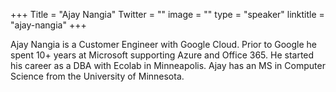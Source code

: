 +++
Title = "Ajay Nangia"
Twitter = ""
image = ""
type = "speaker"
linktitle = "ajay-nangia"
+++

Ajay Nangia is a Customer Engineer with Google Cloud. Prior to Google he spent 10+ years at Microsoft supporting Azure and Office 365. He started his career as a DBA with Ecolab in Minneapolis. Ajay has an MS in Computer Science from the University of Minnesota.